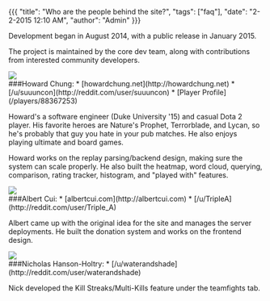 {{{
  "title": "Who are the people behind the site?",
  "tags": ["faq"],
  "date": "2-2-2015 12:10 AM",
  "author": "Admin"
}}}

Development began in August 2014, with a public release in January 2015.  

The project is maintained by the core dev team, along with contributions from interested community developers.

<div>
<img src="https://avatars2.githubusercontent.com/u/3134520?v=3&s=150"/>
</div>
###Howard Chung:
* [howardchung.net](http://howardchung.net)
* [/u/suuuncon](http://reddit.com/user/suuuncon)
* [Player Profile](/players/88367253)

Howard's a software engineer (Duke University '15) and casual Dota 2 player.
His favorite heroes are Nature's Prophet, Terrorblade, and Lycan, so he's probably that guy you hate in your pub matches.
He also enjoys playing ultimate and board games.

Howard works on the replay parsing/backend design, making sure the system can scale properly.  He also built the heatmap, word cloud, querying, comparison, rating tracker, histogram, and "played with" features.

<div>
<img src="https://avatars3.githubusercontent.com/u/3838552?v=3&s=150"/>
</div>
###Albert Cui:
* [albertcui.com](http://albertcui.com)
* [/u/TripleA](http://reddit.com/user/Triple_A)

Albert came up with the original idea for the site and manages the server deployments.  He built the donation system and works on the frontend design.

<div>
<img src="https://avatars1.githubusercontent.com/u/9388670?v=3&s=150"/>
</div>
###Nicholas Hanson-Holtry:
* [/u/waterandshade](http://reddit.com/user/waterandshade)

Nick developed the Kill Streaks/Multi-Kills feature under the teamfights tab.
